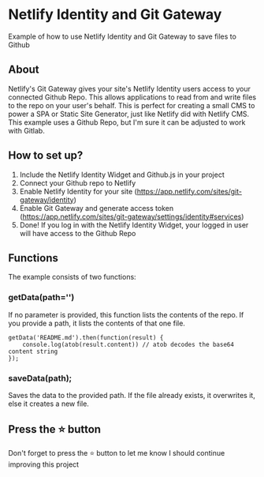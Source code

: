 # Netlify Identity and Git Gateway

Example of how to use Netlify Identity and Git Gateway to save files to Github

## About

Netlify's Git Gateway gives your site's Netlify Identity users access to your connected Github Repo. This allows applications to read from and write files to the repo on your user's behalf. This is perfect for creating a small CMS to power a SPA or Static Site Generator, just like Netlify did with Netlify CMS. This example uses a Github Repo, but I'm sure it can be adjusted to work with Gitlab.

## How to set up?

1. Include the Netlify Identity Widget and Github.js in your project
1. Connect your Github repo to Netlify
1. Enable Netlify Identity for your site (https://app.netlify.com/sites/git-gateway/identity)
1. Enable Git Gateway and generate access token (https://app.netlify.com/sites/git-gateway/settings/identity#services)
1. Done! If you log in with the Netlify Identity Widget, your logged in user will have access to the Github Repo

## Functions

The example consists of two functions:

### getData(path='')

If no parameter is provided, this function lists the contents of the repo. If you provide a path, it lists the contents of that one file.

```
getData('README.md').then(function(result) {
    console.log(atob(result.content)) // atob decodes the base64 content string
});
```

### saveData(path);

Saves the data to the provided path. If the file already exists, it overwrites it, else it creates a new file.

## Press the :star: button
Don't forget to press the :star: button to let me know I should continue improving this project
